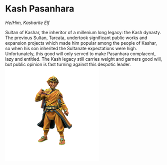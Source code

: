 # Kash Pasanhara
*He/Him, Kasharite Elf*

Sultan of Kashar, the inheritor of a millenium long legacy: the Kash dynasty. The previous Sultan, Tarcata, undertook significant public works and expansion projects which made him popular among the people of Kashar, so when his son inherited the Sultanate expectations were high. Unfortunately, this good will only served to make Pasanhara complacent, lazy and entitled. The Kash legacy still carries weight and garners good will, but public opinion is fast turning against this despotic leader.
![](KashPasanhara.png)